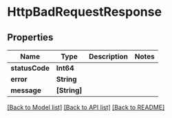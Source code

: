 # HttpBadRequestResponse

## Properties
Name | Type | Description | Notes
------------ | ------------- | ------------- | -------------
**statusCode** | **Int64** |  | 
**error** | **String** |  | 
**message** | **[String]** |  | 

[[Back to Model list]](../README.md#documentation-for-models) [[Back to API list]](../README.md#documentation-for-api-endpoints) [[Back to README]](../README.md)


